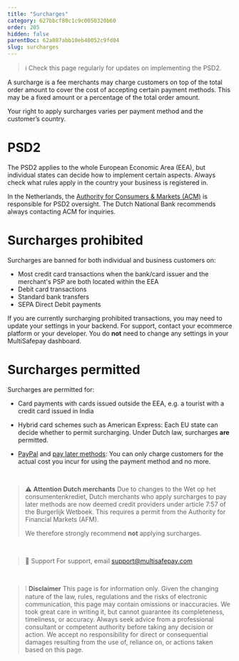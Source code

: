 ```yaml
---
title: "Surcharges"
category: 627bbcf80c1c9c0050320b60
order: 205
hidden: false
parentDoc: 62a087abb10eb40052c9fd04
slug: surcharges
---
```

> ℹ️ ​Check this page regularly for updates on implementing the PSD2. 

A surcharge is a fee merchants may charge customers on top of the total order amount to cover the cost of accepting certain payment methods. This may be a fixed amount or a percentage of the total order amount.

Your right to apply surcharges varies per payment method and the customer’s country. 

# PSD2

The PSD2 applies to the whole European Economic Area (EEA), but individual states can decide how to implement certain aspects. Always check what rules apply in the country your business is registered in. 

In the Netherlands, the [Authority for Consumers & Markets (ACM)](https://www.acm.nl) is responsible for PSD2 oversight. The Dutch National Bank recommends always contacting ACM for inquiries. 

# Surcharges prohibited

Surcharges are banned for both individual and business customers on:

- Most credit card transactions when the bank/card issuer and the merchant's PSP are both located within the EEA
- Debit card transactions 
- Standard bank transfers 
- SEPA Direct Debit payments 

If you are currently surcharging prohibited transactions, you may need to update your settings in your backend. For support, contact your ecommerce platform or your developer. 
You do **not** need to change any settings in your MultiSafepay dashboard.

# Surcharges permitted

Surcharges are permitted for:

- Card payments with cards issued outside the EEA, e.g. a tourist with a credit card issued in India

- Hybrid card schemes such as American Express: Each EU state can decide whether to permit surcharging. Under Dutch law, surcharges **are** permitted.

- [PayPal](/paypal) and [pay later methods](/pay-later/): You can only charge customers for the actual cost you incur for using the payment method and no more.

<br>

> ⚠️ **Attention Dutch merchants** 
> Due to changes to the Wet op het consumentenkrediet, Dutch merchants who apply surcharges to pay later methods are now deemed credit providers under article 7:57 of the Burgerlijk Wetboek. This requires a permit from the Authority for Financial Markets (AFM).
>
> We therefore strongly recommend **not** applying surcharges.
<br>


> 💬  Support
> For support, email <support@multisafepay.com>
<br>

> ❕ **Disclaimer** 
> This page is for information only. 
> Given the changing nature of the law, rules, regulations and the risks of electronic communication, this page may contain omissions or inaccuracies. We took great care in writing it, but cannot guarantee its completeness, timeliness, or accuracy. 
> Always seek advice from a professional consultant or competent authority before taking any decision or action. 
> We accept no responsibility for direct or consequential damages resulting from the use of, reliance on, or actions taken based on this page. 

